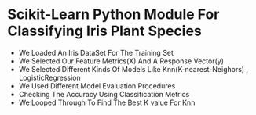 # Scikit-Learn Python Module For Classifying Iris Plant Species
- We Loaded An Iris DataSet For The Training Set
- We Selected Our Feature Metrics(X) And A Response Vector(y)
- We Selected Different Kinds Of Models Like Knn(K-nearest-Neighors) , LogisticRegression
- We Used Different Model Evaluation Procedures
- Checking The Accuracy Using Classification Metrics
- We Looped Through To Find The Best K value For Knn
 